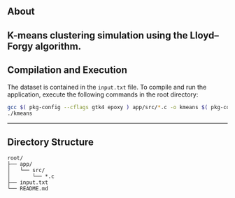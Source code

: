 
## About
K-means clustering simulation using the Lloyd–Forgy algorithm.
---
## Compilation and Execution
The dataset is contained in the `input.txt` file. To compile and run the application, execute the following commands in the root directory:
```bash
gcc $( pkg-config --cflags gtk4 epoxy ) app/src/*.c -o kmeans $( pkg-config --libs gtk4 epoxy ) -lm
./kmeans
```
---
## Directory Structure
```
root/
├── app/
│   └── src/
│       └── *.c
├── input.txt
└── README.md
```
